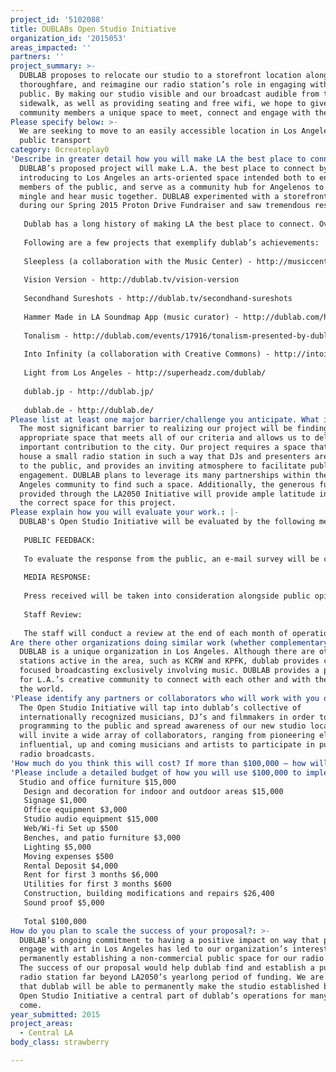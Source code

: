 ```yaml
---
project_id: '5102088'
title: DUBLABs Open Studio Initiative
organization_id: '2015053'
areas_impacted: ''
partners: ''
project_summary: >-
  DUBLAB proposes to relocate our studio to a storefront location along a busy
  thoroughfare, and reimagine our radio station’s role in engaging with the
  public. By making our studio visible and our broadcast audible from the
  sidewalk, as well as providing seating and free wifi, we hope to give a
  community members a unique space to meet, connect and engage with the arts.
Please specify below: >-
  We are seeking to move to an easily accessible location in Los Angeles near
  public transport
category: 0createplay0
'Describe in greater detail how you will make LA the best place to connect:': >-
  DUBLAB’s proposed project will make L.A. the best place to connect by
  introducing to Los Angeles an arts-oriented space intended both to engage
  members of the public, and serve as a community hub for Angelenos to meet,
  mingle and hear music together. DUBLAB experimented with a storefront studio
  during our Spring 2015 Proton Drive Fundraiser and saw tremendous results.
   
   Dublab has a long history of making LA the best place to connect. Over the years, dublab has presented hundreds of free concerts throughout the city of Los Angeles. Dublab has curated the main music stages at the Eagle Rock Music Festival for six years running, at the Abbot Kinney Festival for the past three years and, for four years, we presented a series of free, dublab curated concerts as part of the Levitt Pavilion summer series. Our organization has also contributed to numerous free, public programs at the Music Center, Getty Center, Hammer Museum, LACMA, Los Angeles Public Library, Santa Monica Pier, Grammy Museum, REDCAT, cicLAvia, and dozens of other major arts institutions in Los Angeles. DUBLAB also serves as a creative incubator for musicians in Los Angeles to develop their sonic experimentations in both live performance settings and studio­ based radio broadcasts.
   
   Following are a few projects that exemplify dublab’s achievements: 
   
   Sleepless (a collaboration with the Music Center) - http://musiccenterblog.com/2015/09/23/sleepless-the-music-center-after-hours/
   
   Vision Version - http://dublab.tv/vision-version
   
   Secondhand Sureshots - http://dublab.tv/secondhand-sureshots
   
   Hammer Made in LA Soundmap App (music curator) - http://dublab.com/hammer-museums-free-made-in-l-a-soundmap-app-with-music-curated-by-dublab/ 
   
   Tonalism - http://dublab.com/events/17916/tonalism-presented-by-dublab-sonos/
   
   Into Infinity (a collaboration with Creative Commons) - http://intoinfinity.org/
   
   Light from Los Angeles - http://superheadz.com/dublab/
   
   dublab.jp - http://dublab.jp/
   
   dublab.de - http://dublab.de/
Please list at least one major barrier/challenge you anticipate. What is your strategy for overcoming these obstacles?: >-
  The most significant barrier to realizing our project will be finding an
  appropriate space that meets all of our criteria and allows us to deliver an
  important contribution to the city. Our project requires a space that can
  house a small radio station in such a way that DJs and presenters are visible
  to the public, and provides an inviting atmosphere to facilitate public
  engagement. DUBLAB plans to leverage its many partnerships within the Los
  Angeles community to find such a space. Additionally, the generous funding
  provided through the LA2050 Initiative will provide ample latitude in finding
  the correct space for this project.
Please explain how you will evaluate your work.: |-
  DUBLAB's Open Studio Initiative will be evaluated by the following metrics: 
   
   PUBLIC FEEDBACK:
    
   To evaluate the response from the public, an e-mail survey will be conducted with participants at the end of the project’s first year. Feedback given by the public will be compiled with anecdotal reports from studio staff. 
   
   MEDIA RESPONSE: 
   
   Press received will be taken into consideration alongside public opinion. Positive coverage in at least one major Los Angeles media outlet per event will be considered a success. We will also take into account the depth of social media activity throughout the course of the initiative and the number of followers gained. 
   
   Staff Review:
   
   The staff will conduct a review at the end of each month of operation to evaluate the studio's success based on enthusiasm of the audience and depth of engagement. At the end of the first year of operation we will determine if the quality of the project successfully fulfilled the initiative's goals.
Are there other organizations doing similar work (whether complementary or competitive)? What is unique about your proposed approach?: >-
  DUBLAB is a unique organization in Los Angeles. Although there are other radio
  stations active in the area, such as KCRW and KPFK, dublab provides community
  focused broadcasting exclusively involving music. DUBLAB provides a platform
  for L.A.’s creative community to connect with each other and with the rest of
  the world.
'Please identify any partners or collaborators who will work with you on this project. How much of the $100,000 grant award will each partner receive?': >-
  The Open Studio Initiative will tap into dublab’s collective of
  internationally recognized musicians, DJ’s and filmmakers in order to provide
  programming to the public and spread awareness of our new studio location. We
  will invite a wide array of collaborators, ranging from pioneering elders to
  influential, up and coming musicians and artists to participate in public
  radio broadcasts.
'How much do you think this will cost? If more than $100,000 – how will you cover the additional costs?': 'We anticipate that the project will cost $100,000.'
'Please include a detailed budget of how you will use $100,000 to implement this project.': |-
  Studio and office furniture $15,000
   Design and decoration for indoor and outdoor areas $15,000
   Signage $1,000
   Office equipment $3,000
   Studio audio equipment $15,000
   Web/Wi-fi Set up $500
   Benches, and patio furniture $3,000
   Lighting $5,000
   Moving expenses $500
   Rental Deposit $4,000
   Rent for first 3 months $6,000
   Utilities for first 3 months $600
   Construction, building modifications and repairs $26,400
   Sound proof $5,000
   
   Total $100,000
How do you plan to scale the success of your proposal?: >-
  DUBLAB’s ongoing commitment to having a positive impact on way that people
  engage with art in Los Angeles has led to our organization’s interest in
  permanently establishing a non-commercial public space for our radio station.
  The success of our proposal would help dublab find and establish a public
  radio station far beyond LA2050’s yearlong period of funding. We are confident
  that dublab will be able to permanently make the studio established by the
  Open Studio Initiative a central part of dublab’s operations for many years to
  come.
year_submitted: 2015
project_areas:
  - Central LA
body_class: strawberry

---
```

